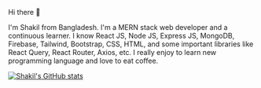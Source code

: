 Hi there 👋 

I'm Shakil from Bangladesh. I'm a MERN stack web developer and a continuous learner. I know React JS, Node JS, Express JS, MongoDB, Firebase, Tailwind, Bootstrap, CSS, HTML, and some important libraries like React Query, React Router, Axios, etc. I really enjoy to learn new programming language and love to eat coffee.

[![Shakil's GitHub stats](https://github-readme-stats.vercel.app/api?username=saiful-shaakil)](https://github.com/saiful-shaakil/github-readme-stats)
